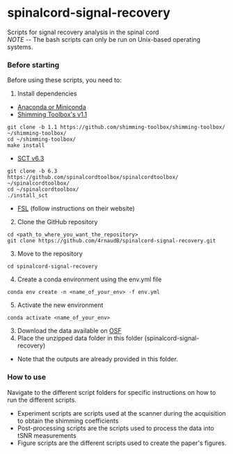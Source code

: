# spinalcord-signal-recovery
Scripts for signal recovery analysis in the spinal cord</br>
*NOTE* -- The bash scripts can only be run on Unix-based operating systems.
### Before starting
Before using these scripts, you need to:
1. Install dependencies
* [Anaconda or Miniconda](https://www.anaconda.com/download/success)
* [Shimming Toolbox's v1.1](https://github.com/shimming-toolbox/shimming-toolbox/releases/tag/1.1)
```
git clone -b 1.1 https://github.com/shimming-toolbox/shimming-toolbox/ ~/shimming-toolbox/
cd ~/shimming-toolbox/
make install
```
* [SCT v6.3](https://github.com/spinalcordtoolbox/spinalcordtoolbox/releases/tag/6.3)
```
git clone -b 6.3 https://github.com/spinalcordtoolbox/spinalcordtoolbox/ ~/spinalcordtoolbox/
cd ~/spinalcordtoolbox/
./install_sct
```
* [FSL](https://fsl.fmrib.ox.ac.uk/fsl/docs/#/install/index) (follow instructions on their website)
2. Clone the GitHub repository
```
cd <path_to_where_you_want_the_repository>
git clone https://github.com/4rnaudB/spinalcord-signal-recovery.git
```
3. Move to the repository
```
cd spinalcord-signal-recovery
```
4. Create a conda environment using the env.yml file
```
conda env create -n <name_of_your_env> -f env.yml
```
5. Activate the new environment
```
conda activate <name_of_your_env>
```
3. Download the data available on [OSF](https://osf.io/rs6tv/)
4. Place the unzipped data folder in this folder (spinalcord-signal-recovery)
* Note that the outputs are already provided in this folder.


### How to use
Navigate to the different script folders for specific instructions on how to run the different scripts. 
* Experiment scripts are scripts used at the scanner during the acquisition to obtain the shimming coefficients
* Post-processing scripts are the scripts used to process the data into tSNR measurements
* Figure scripts are the different scripts used to create the paper's figures.
